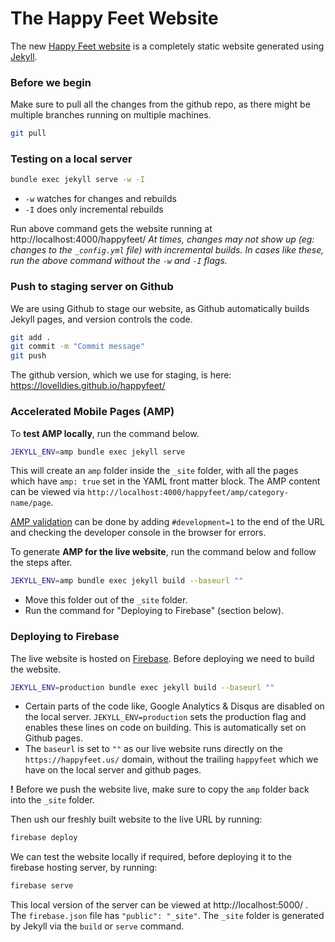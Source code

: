 # The Happy Feet Website
The new [Happy Feet website](https://happyfeet.us) is a completely static website generated using [Jekyll](https://jekyllrb.com/).

### Before we begin
Make sure to pull all the changes from the github repo, as there might be multiple branches running on multiple machines.
```sh
git pull
```

### Testing on a local server
```sh
bundle exec jekyll serve -w -I
```
- `-w` watches for changes and rebuilds
- `-I` does only incremental rebuilds

Run above command gets the website running at http://localhost:4000/happyfeet/
*At times, changes may not show up (eg: changes to the `_config.yml` file) with incremental builds. In cases like these, run the above command without the `-w` and `-I` flags.*

### Push to staging server on Github
We are using Github to stage our website, as Github automatically builds Jekyll pages, and version controls the code.
```sh
git add .
git commit -m "Commit message"
git push
```
The github version, which we use for staging, is here: https://lovelldies.github.io/happyfeet/

### Accelerated Mobile Pages (AMP)
To **test AMP locally**, run the command below.
```sh
JEKYLL_ENV=amp bundle exec jekyll serve
```
This will create an `amp` folder inside the `_site` folder, with all the pages which have `amp: true` set in the YAML front matter block. The AMP content can be viewed via `http://localhost:4000/happyfeet/amp/category-name/page`.

[AMP validation](https://www.ampproject.org/docs/guides/validate) can be done by adding `#development=1` to the end of the URL and checking the developer console in the browser for errors.

To generate **AMP for the live website**, run the command below and follow the steps after.
```sh
JEKYLL_ENV=amp bundle exec jekyll build --baseurl ""
```
- Move this folder out of the `_site` folder.
- Run the command for "Deploying to Firebase" (section below).

### Deploying to Firebase
The live website is hosted on [Firebase](https://firebase.google.com/). Before deploying we need to build the website.
```sh
JEKYLL_ENV=production bundle exec jekyll build --baseurl ""
```
- Certain parts of the code like, Google Analytics & Disqus are disabled on the local server. `JEKYLL_ENV=production` sets the production flag and enables these lines on code on building. This is automatically set on Github pages.
- The `baseurl` is set to `""` as our live website runs directly on the `https://happyfeet.us/` domain, without the trailing `happyfeet` which we have on the local server and github pages.

**!** Before we push the website live, make sure to copy the `amp` folder back into the `_site` folder.

Then ush our freshly built website to the live URL by running:
```sh
firebase deploy
```
We can test the website locally if required, before deploying it to the firebase hosting server, by running:
```sh
firebase serve
```
This local version of the server can be viewed at http://localhost:5000/ . The `firebase.json` file has `"public": "_site"`. The `_site` folder is generated by Jekyll via the `build` or `serve` command.